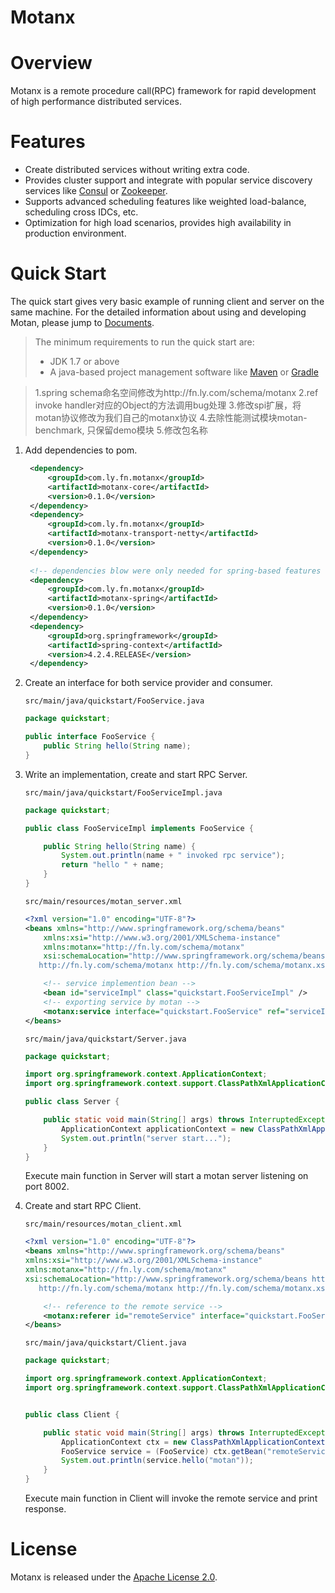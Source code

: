 # Motanx

# Overview
Motanx is a remote procedure call(RPC) framework for rapid development of high performance distributed services.

# Features
- Create distributed services without writing extra code.
- Provides cluster support and integrate with popular service discovery services like [Consul][consul] or [Zookeeper][zookeeper]. 
- Supports advanced scheduling features like weighted load-balance, scheduling cross IDCs, etc.
- Optimization for high load scenarios, provides high availability in production environment.

# Quick Start

The quick start gives very basic example of running client and server on the same machine. For the detailed information about using and developing Motan, please jump to [Documents](#documents).

> The minimum requirements to run the quick start are: 
>  * JDK 1.7 or above
>  * A java-based project management software like [Maven][maven] or [Gradle][gradle]

> 1.spring schema命名空间修改为http://fn.ly.com/schema/motanx
> 2.ref invoke handler对应的Object的方法调用bug处理
> 3.修改spi扩展，将motan协议修改为我们自己的motanx协议
> 4.去除性能测试模块motan-benchmark, 只保留demo模块
> 5.修改包名称

1. Add dependencies to pom.

   ```xml
    <dependency>
        <groupId>com.ly.fn.motanx</groupId>
        <artifactId>motanx-core</artifactId>
        <version>0.1.0</version>
    </dependency>
    <dependency>
        <groupId>com.ly.fn.motanx</groupId>
        <artifactId>motanx-transport-netty</artifactId>
        <version>0.1.0</version>
    </dependency>
    
    <!-- dependencies blow were only needed for spring-based features -->
    <dependency>
        <groupId>com.ly.fn.motanx</groupId>
        <artifactId>motanx-spring</artifactId>
        <version>0.1.0</version>
    </dependency>
    <dependency>
        <groupId>org.springframework</groupId>
        <artifactId>spring-context</artifactId>
        <version>4.2.4.RELEASE</version>
    </dependency>
   ```

2. Create an interface for both service provider and consumer.

    `src/main/java/quickstart/FooService.java`  

    ```java
    package quickstart;

    public interface FooService {
        public String hello(String name);
    }
    ```

3. Write an implementation, create and start RPC Server.
    
    `src/main/java/quickstart/FooServiceImpl.java`  
    
    ```java
    package quickstart;

    public class FooServiceImpl implements FooService {

    	public String hello(String name) {
            System.out.println(name + " invoked rpc service");
            return "hello " + name;
    	}
    }
    ```

    `src/main/resources/motan_server.xml`
    
    ```xml
    <?xml version="1.0" encoding="UTF-8"?>
    <beans xmlns="http://www.springframework.org/schema/beans"
    	xmlns:xsi="http://www.w3.org/2001/XMLSchema-instance"
    	xmlns:motanx="http://fn.ly.com/schema/motanx"
    	xsi:schemaLocation="http://www.springframework.org/schema/beans http://www.springframework.org/schema/beans/spring-beans-2.5.xsd
       http://fn.ly.com/schema/motanx http://fn.ly.com/schema/motanx.xsd">

        <!-- service implemention bean -->
        <bean id="serviceImpl" class="quickstart.FooServiceImpl" />
        <!-- exporting service by motan -->
        <motanx:service interface="quickstart.FooService" ref="serviceImpl" export="8002" />
    </beans>
    ```
    
    `src/main/java/quickstart/Server.java`
    
    ```java
    package quickstart;
    
    import org.springframework.context.ApplicationContext;
    import org.springframework.context.support.ClassPathXmlApplicationContext;
    
    public class Server {
    
        public static void main(String[] args) throws InterruptedException {
            ApplicationContext applicationContext = new ClassPathXmlApplicationContext("classpath:motan_server.xml");
            System.out.println("server start...");
        }
    }
    ```
    
    Execute main function in Server will start a motan server listening on port 8002.

4. Create and start RPC Client.

    `src/main/resources/motan_client.xml`

    ```xml
    <?xml version="1.0" encoding="UTF-8"?>
    <beans xmlns="http://www.springframework.org/schema/beans"
    xmlns:xsi="http://www.w3.org/2001/XMLSchema-instance"
    xmlns:motanx="http://fn.ly.com/schema/motanx"
    xsi:schemaLocation="http://www.springframework.org/schema/beans http://www.springframework.org/schema/beans/spring-beans-2.5.xsd
       http://fn.ly.com/schema/motanx http://fn.ly.com/schema/motanx.xsd">

        <!-- reference to the remote service -->
        <motanx:referer id="remoteService" interface="quickstart.FooService" directUrl="localhost:8002"/>
    </beans>
    ```

    `src/main/java/quickstart/Client.java`

    ```java
    package quickstart;

    import org.springframework.context.ApplicationContext;
    import org.springframework.context.support.ClassPathXmlApplicationContext;


    public class Client {
    
        public static void main(String[] args) throws InterruptedException {
            ApplicationContext ctx = new ClassPathXmlApplicationContext("classpath:motan_client.xml");
            FooService service = (FooService) ctx.getBean("remoteService");
            System.out.println(service.hello("motan"));
        }
    }
    ```
    
    Execute main function in Client will invoke the remote service and print response.
    
# License

Motanx is released under the [Apache License 2.0](http://www.apache.org/licenses/LICENSE-2.0).

[maven]:https://maven.apache.org
[gradle]:http://gradle.org
[consul]:http://www.consul.io
[zookeeper]:http://zookeeper.apache.org


